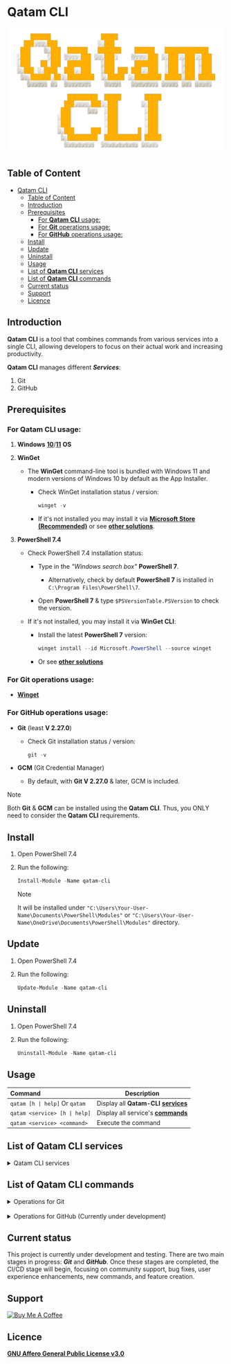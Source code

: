 # Qatam CLI

![Qatam CLI logo](./assets/qatam-cli-logo.png)

## Table of Content

- [Qatam CLI](#qatam-cli)
  - [Table of Content](#table-of-content)
  - [Introduction](#introduction)
  - [Prerequisites](#prerequisites)
    - [For **Qatam CLI** usage:](#for-qatam-cli-usage)
    - [For **Git** operations usage:](#for-git-operations-usage)
    - [For **GitHub** operations usage:](#for-github-operations-usage)
  - [Install](#install)
  - [Update](#update)
  - [Uninstall](#uninstall)
  - [Usage](#usage)
  - [List of **Qatam CLI** services](#list-of-qatam-cli-services)
  - [List of **Qatam CLI** commands](#list-of-qatam-cli-commands)
  - [Current status](#current-status)
  - [Support](#support)
  - [Licence](#licence)

## Introduction

**Qatam CLI** is a tool that combines commands from various services into a single CLI, allowing developers to focus on their actual work and increasing productivity.

**Qatam CLI** manages different **_Services_**:

1. Git
2. GitHub

## Prerequisites

### For **Qatam CLI** usage:

1. **Windows** [**10**](https://www.microsoft.com/en-us/software-download/windows10)/[**11**](https://www.microsoft.com/en-us/software-download/windows11) **OS**

2. **WinGet**

   - The **WinGet** command-line tool is bundled with Windows 11 and modern versions of Windows 10 by default as the App Installer.

     - Check WinGet installation status / version:

       ```powershell
       winget -v
       ```

     - If it's not installed you may install it via [**Microsoft Store (Recommended)**](https://www.microsoft.com/p/app-installer/9nblggh4nns1) or see [**other solutions**](https://github.com/microsoft/winget-cli).

3. **PowerShell 7.4**

   - Check PowerShell 7.4 installation status:

     - Type in the _"Windows search box"_ **PowerShell 7**.

       - Alternatively, check by default **PowerShell 7** is installed in `C:\Program Files\PowerShell\7`.

     - Open **PowerShell 7** & type `$PSVersionTable.PSVersion` to check the version.

   - If it's not installed, you may install it via **WinGet CLI**:
     - Install the latest **PowerShell 7** version:
       ```powershell
       winget install --id Microsoft.PowerShell --source winget
       ```
     - Or see [**other solutions**](https://learn.microsoft.com/en-us/powershell/scripting/install/installing-powershell-on-windows?view=powershell-7.4)

### For **Git** operations usage:

- [**Winget**](#prerequisites)

### For **GitHub** operations usage:

- **Git** (least **V 2.27.0**)

  - Check Git installation status / version:

    ```powershell
    git -v
    ```

- **GCM** (Git Credential Manager)
  - By default, with **Git V 2.27.0** & later, GCM is included.

> [!NOTE]
> Both **Git** & **GCM** can be installed using the **Qatam CLI**. Thus, you ONLY need to consider the **Qatam CLI** requirements.

## Install

1. Open PowerShell 7.4
2. Run the following:

   ```powershell
   Install-Module -Name qatam-cli
   ```

    > [!NOTE]
    > It will be installed under `"C:\Users\Your-User-Name\Documents\PowerShell\Modules"` or `"C:\Users\Your-User-Name\OneDrive\Documents\PowerShell\Modules"` directory.

## Update

1. Open PowerShell 7.4
2. Run the following:

   ```powershell
   Update-Module -Name qatam-cli
   ```

## Uninstall

1. Open PowerShell 7.4
2. Run the following:

   ```powershell
   Uninstall-Module -Name qatam-cli
   ```

## Usage

| Command                        | Description                                                           |
| :----------------------------- | --------------------------------------------------------------------- |
| `qatam [h \| help]` Or `qatam` | Display all **Qatam-CLI** [**services**](#list-of-qatam-cli-services) |
| `qatam <service> [h \| help]`  | Display all service's [**commands**](#list-of-qatam-cli-commands)     |
| `qatam <service> <command>`    | Execute the command                                                   |

## List of **Qatam CLI** services

<details>
<summary>Qatam CLI services</summary>

| Command        | Description              |
| :------------- | ------------------------ |
| `g \| git`     | Manage Git operations    |
| `gh \| github` | Manage GitHub operations |

</details>

## List of **Qatam CLI** commands

<details>
<summary>Operations for Git</summary>

| Command            | Description          |
| :----------------- | -------------------- |
| `v \| version`     | Get Git version      |
| `upd \| update`    | Update Git           |
| `i \| install`     | Install Git          |
| `uni \| uninstall` | Uninstall Git        |
| `h \| help`        | Display Git commands |

</details>

<br>

<details>
<summary>Operations for GitHub (Currently under development)</summary>

| Command          | Description                                                  |
| :--------------- | ------------------------------------------------------------ |
| `c \| create`    | Create a remote GitHub repository                            |
| `rm \| remove`   | Delete a remote GitHub repository                            |
| `con \| connect` | Create a link between local Git & remote GitHub repositories |
| `h \| help`      | Display GitHub commands                                      |

</details>

## Current status

This project is currently under development and testing. There are two main stages in progress: **_Git_** and **_GitHub_**. Once these stages are completed, the CI/CD stage will begin, focusing on community support, bug fixes, user experience enhancements, new commands, and feature creation.

## Support

<a href="https://www.buymeacoffee.com/Qatam" target="_blank"><img src="https://cdn.buymeacoffee.com/buttons/v2/default-yellow.png" alt="Buy Me A Coffee" style="height: 60px !important;width: 217px !important;" ></a>

## Licence

[**GNU Affero General Public License v3.0**](https://github.com/AnasAlhwid/qatam-cli/blob/main/LICENSE)
